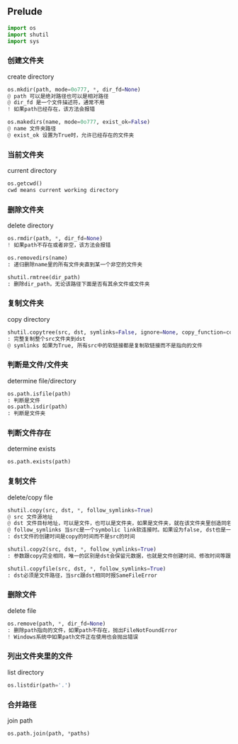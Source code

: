 ## Prelude
```python
import os
import shutil
import sys
```

### 创建文件夹 
create directory
```python
os.mkdir(path, mode=0o777, *, dir_fd=None)
@ path 可以是绝对路径也可以是相对路径
@ dir_fd 是一个文件描述符，通常不用
! 如果path已经存在，该方法会报错

os.makedirs(name, mode=0o777, exist_ok=False)
@ name 文件夹路径
@ exist_ok 设置为True时，允许已经存在的文件夹
```

### 当前文件夹
current directory
```python
os.getcwd()
cwd means current working directory
```

### 删除文件夹
delete directory
```python
os.rmdir(path, *, dir_fd=None)
! 如果path不存在或者非空，该方法会报错

os.removedirs(name)
: 递归删除name里的所有文件夹直到某一个非空的文件夹

shutil.rmtree(dir_path)
: 删除dir_path，无论该路径下面是否有其余文件或文件夹
```

### 复制文件夹
copy directory
```python
shutil.copytree(src, dst, symlinks=False, ignore=None, copy_function=copy2,ignore_dangling_symlinks=False, dirs_exist_ok=False)
: 完整复制整个src文件夹到dst
@ symlinks 如果为True, 所有src中的软链接都是复制软链接而不是指向的文件
```
### 判断是文件/文件夹
determine file/directory
```python
os.path.isfile(path)
: 判断是文件
os.path.isdir(path)
: 判断是文件夹
```
### 判断文件存在
determine exists
```python
os.path.exists(path)
```
### 复制文件
delete/copy file
``` python
shutil.copy(src, dst, *, follow_symlinks=True)
@ src 文件源地址
@ dst 文件目标地址，可以是文件，也可以是文件夹，如果是文件夹，就在该文件夹里创造同名文件
@ follow_symlinks 当src是一个symbolic link软连接时。如果设为false, dst也是一个软连接；设置为true时，新文件是src指向的文件的复制
: dst文件的创建时间是copy的时间而不是src的时间

shutil.copy2(src, dst, *, follow_symlinks=True)
: 参数跟copy完全相同，唯一的区别是dst会保留元数据，也就是文件创建时间、修改时间等跟源文件是一样的，

shutil.copyfile(src, dst, *, follow_symlinks=True)
: dst必须是文件路径，当src跟dst相同时报SameFileError
```
### 删除文件
delete file
``` python
os.remove(path, *, dir_fd=None)
: 删除path指向的文件，如果path不存在，抛出FileNotFoundError
! Windows系统中如果path文件正在使用也会抛出错误
```

### 列出文件夹里的文件
list directory
``` python
os.listdir(path='.')
```

### 合并路径
join path
``` python
os.path.join(path, *paths)
```